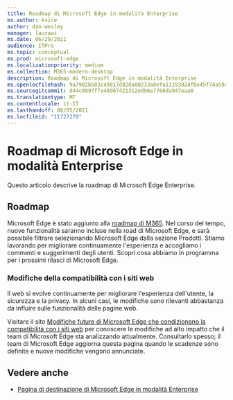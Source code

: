 ```yaml
---
title: Roadmap di Microsoft Edge in modalità Enterprise
ms.author: kvice
author: dan-wesley
manager: laurawi
ms.date: 06/29/2021
audience: ITPro
ms.topic: conceptual
ms.prod: microsoft-edge
ms.localizationpriority: medium
ms.collection: M365-modern-desktop
description: Roadmap di Microsoft Edge in modalità Enterprise
ms.openlocfilehash: 9a7902b583c49817d828a80233a8efa11193024f8e45f74a59e1b50719a2c6f8
ms.sourcegitcommit: d44c0997ffe40d67421312ed96e7766da947eaa0
ms.translationtype: MT
ms.contentlocale: it-IT
ms.lasthandoff: 08/05/2021
ms.locfileid: "11727279"
---
```

# <a name="microsoft-edge-enterprise-roadmap"></a>Roadmap di Microsoft Edge in modalità Enterprise

Questo articolo descrive la roadmap di Microsoft Edge Enterprise.

## <a name="roadmap"></a>Roadmap

Microsoft Edge è stato aggiunto alla [roadmap di M365](https://www.microsoft.com/microsoft-365/roadmap?filters=&searchterms=Microsoft%2CEdge). Nel corso del tempo, nuove funzionalità saranno incluse nella road di Microsoft Edge, e sarà possibile filtrare selezionando Microsoft Edge dalla sezione Prodotti. Stiamo lavorando per migliorare continuamente l'esperienza e accogliamo i commenti e suggerimenti degli utenti. Scopri cosa abbiamo in programma per i prossimi rilasci di Microsoft Edge. 

### <a name="site-compatibility-changes"></a>Modifiche della compatibilità con i siti web

Il web si evolve continuamente per migliorare l'esperienza dell'utente, la sicurezza e la privacy. In alcuni casi, le modifiche sono rilevanti abbastanza da influire sulle funzionalità delle pagine web.

Visitare il sito [Modifiche future di Microsoft Edge che condizionano la compatibilità con i siti web](/microsoft-edge/web-platform/site-impacting-changes) per conoscere le modifiche ad alto impatto che il team di Microsoft Edge sta analizzando attualmente. Consultarlo spesso; il team di Microsoft Edge aggiorna questa pagina quando le scadenze sono definite e nuove modifiche vengono annunciate.

## <a name="see-also"></a>Vedere anche

- [Pagina di destinazione di Microsoft Edge in modalità Enterprise](https://aka.ms/EdgeEnterprise)